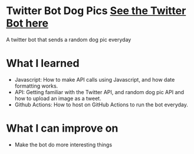 # Twitter Bot Dog Pics [See the Twitter Bot here](https://x.com/DogPics_Daily)

A twitter bot that sends a random dog pic everyday

# What I learned

- Javascript: How to make API calls using Javascript, and how date formatting works.
- API: Getting familiar with the Twitter API, and random dog pic API and how to upload an image as a tweet.
- Github Actions: How to host on GitHub Actions to run the bot everyday.

# What I can improve on

- Make the bot do more interesting things
